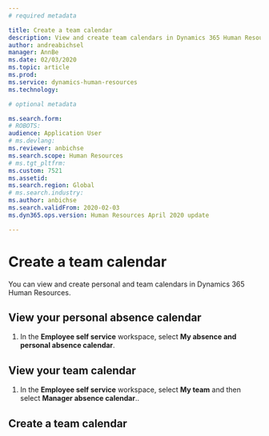 ```yaml
---
# required metadata

title: Create a team calendar
description: View and create team calendars in Dynamics 365 Human Resources.
author: andreabichsel
manager: AnnBe
ms.date: 02/03/2020
ms.topic: article
ms.prod: 
ms.service: dynamics-human-resources
ms.technology: 

# optional metadata

ms.search.form: 
# ROBOTS: 
audience: Application User
# ms.devlang: 
ms.reviewer: anbichse
ms.search.scope: Human Resources
# ms.tgt_pltfrm: 
ms.custom: 7521
ms.assetid: 
ms.search.region: Global
# ms.search.industry: 
ms.author: anbichse
ms.search.validFrom: 2020-02-03
ms.dyn365.ops.version: Human Resources April 2020 update

---
```


# Create a team calendar

You can view and create personal and team calendars in Dynamics 365 Human Resources.

## View your personal absence calendar

1. In the **Employee self service** workspace, select **My absence and personal absence calendar**.

## View your team calendar

1. In the **Employee self service** workspace, select **My team** and then select **Manager absence calendar**..

## Create a team calendar


